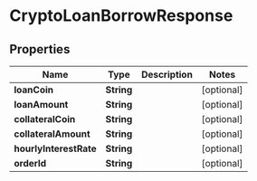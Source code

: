 

# CryptoLoanBorrowResponse


## Properties

| Name | Type | Description | Notes |
|------------ | ------------- | ------------- | -------------|
|**loanCoin** | **String** |  |  [optional] |
|**loanAmount** | **String** |  |  [optional] |
|**collateralCoin** | **String** |  |  [optional] |
|**collateralAmount** | **String** |  |  [optional] |
|**hourlyInterestRate** | **String** |  |  [optional] |
|**orderId** | **String** |  |  [optional] |



